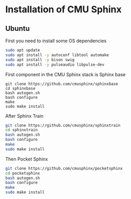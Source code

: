 # Installation of CMU Sphinx

## Ubuntu

First you need to install some OS dependencies

```bash
sudo apt update
sudo apt install -y autoconf libtool automake
sudo apt install -y bison swig
sudo apt install -y pulseaudio libpulse-dev
```

First component in the CMU Sphinx stack is Sphinx base

```
git clone https://github.com/cmusphinx/sphinxbase
cd sphinxbase
bash autogen.sh
bash configure
make
sudo make install
```

After Sphinx Train

```bash
git clone https://github.com/cmusphinx/sphinxtrain
cd sphinxtrain
bash autogen.sh
bash configure
make
sudo make install
```

Then Pocket Sphinx

```bash
git clone https://github.com/cmusphinx/pocketsphinx
cd pocketsphinx
bash autogen.sh
bash configure
make
sudo make install
```

